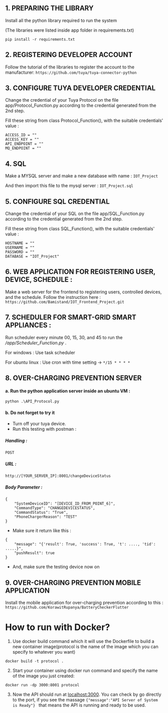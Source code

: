 ## 1. PREPARING THE LIBRARY
Install all the python library required to run the system

(The libraries were listed inside app folder in requirements.txt)

```pip install -r requirements.txt```


## 2. REGISTERING DEVELOPER ACCOUNT
Follow the tutorial of the libraries to register the account to the manufacturer:
```https://github.com/tuya/tuya-connector-python```



## 3. CONFIGURE TUYA DEVELOPER CREDENTIAL
Change the credential of your Tuya Protocol on the file app/Protocol_Function.py according to the credential generated from the 2nd step.

Fill these string from class Protocol_Function(), with the suitable credentials' value :
```
ACCESS_ID = ""
ACCESS_KEY = ""
API_ENDPOINT = ""
MQ_ENDPOINT = ""
```



## 4. SQL
Make a MYSQL server and make a new database with name : ```IOT_Project```

And then import this file to the mysql server : ```IOT_Project.sql```



## 5. CONFIGURE SQL CREDENTIAL
Change the credential of your SQL on the file app/SQL_Function.py according to the credential generated from the 2nd step.

Fill these string from class SQL_Function(), with the suitable credentials' value :
```
HOSTNAME = ""
USERNAME = ""
PASSWORD = ""
DATABASE = "IOT_Project"
```


## 6. WEB APPLICATION FOR REGISTERING USER, DEVICE, SCHEDULE :
Make a web server for the frontend to registering users, controlled devices, and the schedule.
Follow the instruction here :
```https://github.com/Bamistand/IOT_Frontend_Project.git```



## 7. SCHEDULER FOR SMART-GRID SMART APPLIANCES :
Run scheduler every minute 00, 15, 30, and 45 to run the */app/Scheduler_Function.py* .

For windows : Use task scheduler

For ubuntu linux : Use cron with time setting -> ``` */15 * * * * ```



## 8. OVER-CHARGING PREVENTION SERVER
#### a. Run the python application server inside an ubuntu VM : 
```python .\API_Protocol.py```


#### b. Do not forget to try it
- Turn off your tuya device.
- Run this testing with postman :
##### Handling : 
```POST```
##### URL :  
```http://[YOUR_SERVER_IP]:8001/changeDeviceStatus```
##### Body Parameter :
```
{
    "SystemDeviceID": "[DEVICE_ID_FROM_POINT_6]",
    "CommandType": "CHANGEDEVICESTATUS",
    "CommandStatus": "True",
    "PhoneChargerReason": "TEST"
}
```
- Make sure it return like this :
```
{
    "message": "{'result': True, 'success': True, 't': ...., 'tid': .....}",
    "pushResult": true
}
```
- And, make sure the testing device now on


## 9. OVER-CHARGING PREVENTION MOBILE APPLICATION
Install the mobile application for over-charging prevention according to this :
```https://github.com/KorawitRupanya/BatteryCheckerFlutter```

# How to run with Docker?
1. Use docker build command which it will use the Dockerfile to build a new container image(protocol is the name of the image which you can specify to whatever you want)
```
docker build -t protocol .
```
2. Start your container using docker run command and specify the name of the image you just created:
```
docker run -dp 3000:8001 protocol
```
3. Now the API should run at [localhost:3000](localhost:3000). You can check by go directly to the port, if you see the massage ``{"message":"API Server of System is Ready"} `` that means the API is running and ready to be used.